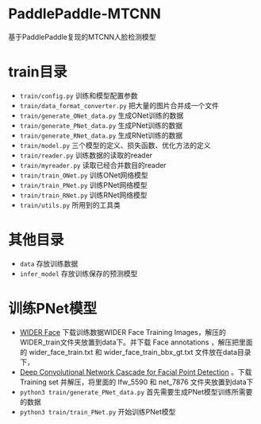 # PaddlePaddle-MTCNN
基于PaddlePaddle复现的MTCNN人脸检测模型


# train目录
 - `train/config.py` 训练和模型配置参数
 - `train/data_format_converter.py` 把大量的图片合并成一个文件
 - `train/generate_ONet_data.py` 生成ONet训练的数据
 - `train/generate_PNet_data.py` 生成PNet训练的数据
 - `train/generate_RNet_data.py` 生成RNet训练的数据
 - `train/model.py` 三个模型的定义、损失函数、优化方法的定义
 - `train/reader.py` 训练数据的读取的reader
 - `train/myreader.py` 读取已经合并数目的reader
 - `train/train_ONet.py` 训练ONet网络模型
 - `train/train_PNet.py` 训练PNet网络模型
 - `train/train_RNet.py` 训练RNet网络模型
 - `train/utils.py` 所用到的工具类
 
 
# 其他目录
 - `data` 存放训练数据
 - `infer_model` 存放训练保存的预测模型
 
# 训练PNet模型
 - [WIDER Face](http://mmlab.ie.cuhk.edu.hk/projects/WIDERFace/) 下载训练数据WIDER Face Training Images，解压的WIDER_train文件夹放置到data下。并下载 Face annotations ，解压把里面的 wider_face_train.txt 和 wider_face_train_bbx_gt.txt 文件放在data目录下，
 - [Deep Convolutional Network Cascade for Facial Point Detection](http://mmlab.ie.cuhk.edu.hk/archive/CNN_FacePoint.htm) 。下载 Training set 并解压，将里面的 lfw_5590 和 net_7876 文件夹放置到data下
 - `python3 train/generate_PNet_data.py` 首先需要生成PNet模型训练所需要的数据
 - `python3 train/train_PNet.py` 开始训练PNet模型